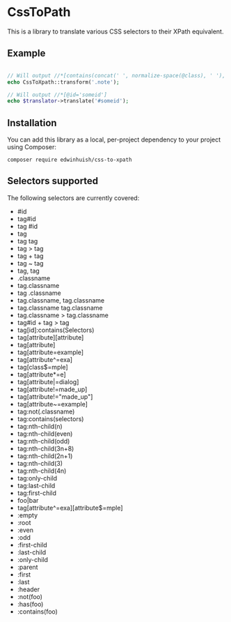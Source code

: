 # CssToPath

This is a library to translate various CSS selectors to their XPath equivalent.

## Example

```php

// Will output //*[contains(concat(' ', normalize-space(@class), ' '), ' h ')]
echo CssToXpath::transform('.note');

// Will output //*[@id='someid']
echo $translator->translate('#someid');

```

## Installation

You can add this library as a local, per-project dependency to your project using Composer:

```
composer require edwinhuish/css-to-xpath
```

## Selectors supported

The following selectors are currently covered:

- #id
- tag#id
- tag #id
- tag
- tag tag
- tag > tag
- tag + tag
- tag ~ tag
- tag, tag
- .classname
- tag.classname
- tag .classname
- tag.classname, tag.classname
- tag.classname tag.classname
- tag.classname > tag.classname
- tag#id + tag > tag
- tag[id]:contains(Selectors)
- tag[attribute][attribute]
- tag[attribute]
- tag[attribute=example]
- tag[attribute^=exa]
- tag[class$=mple]
- tag[attribute*=e]
- tag[attribute|=dialog]
- tag[attribute!=made_up]
- tag[attribute!="made_up"]
- tag[attribute~=example]
- tag:not(.classname)
- tag:contains(selectors)
- tag:nth-child(n)
- tag:nth-child(even)
- tag:nth-child(odd)
- tag:nth-child(3n+8)
- tag:nth-child(2n+1)
- tag:nth-child(3)
- tag:nth-child(4n)
- tag:only-child
- tag:last-child
- tag:first-child
- foo|bar
- tag[attribute^=exa][attribute$=mple]
- :empty
- :root
- :even
- :odd
- :first-child
- :last-child
- :only-child
- :parent
- :first
- :last
- :header
- :not(foo)
- :has(foo)
- :contains(foo)

